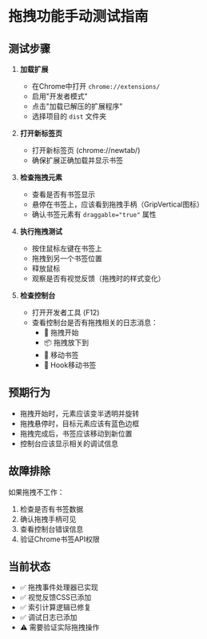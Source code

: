 # 拖拽功能手动测试指南

## 测试步骤

1. **加载扩展**
   - 在Chrome中打开 `chrome://extensions/`
   - 启用"开发者模式"
   - 点击"加载已解压的扩展程序"
   - 选择项目的 `dist` 文件夹

2. **打开新标签页**
   - 打开新标签页 (chrome://newtab/)
   - 确保扩展正确加载并显示书签

3. **检查拖拽元素**
   - 查看是否有书签显示
   - 悬停在书签上，应该看到拖拽手柄（GripVertical图标）
   - 确认书签元素有 `draggable="true"` 属性

4. **执行拖拽测试**
   - 按住鼠标左键在书签上
   - 拖拽到另一个书签位置
   - 释放鼠标
   - 观察是否有视觉反馈（拖拽时的样式变化）

5. **检查控制台**
   - 打开开发者工具 (F12)
   - 查看控制台是否有拖拽相关的日志消息：
     - 🚀 拖拽开始
     - 📦 拖拽放下到
     - 🎯 移动书签
     - 🔧 Hook移动书签

## 预期行为

- 拖拽开始时，元素应该变半透明并旋转
- 拖拽悬停时，目标元素应该有蓝色边框
- 拖拽完成后，书签应该移动到新位置
- 控制台应该显示相关的调试信息

## 故障排除

如果拖拽不工作：
1. 检查是否有书签数据
2. 确认拖拽手柄可见
3. 查看控制台错误信息
4. 验证Chrome书签API权限

## 当前状态

- ✅ 拖拽事件处理器已实现
- ✅ 视觉反馈CSS已添加
- ✅ 索引计算逻辑已修复
- ✅ 调试日志已添加
- ⚠️ 需要验证实际拖拽操作 